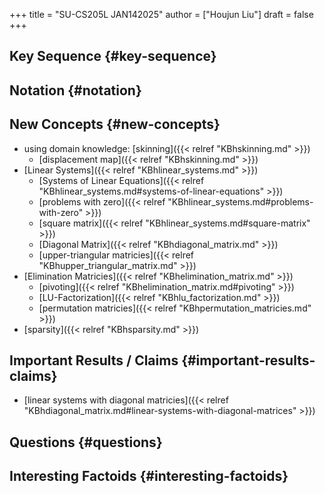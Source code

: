 +++
title = "SU-CS205L JAN142025"
author = ["Houjun Liu"]
draft = false
+++

## Key Sequence {#key-sequence}


## Notation {#notation}


## New Concepts {#new-concepts}

-   using domain knowledge: [skinning]({{< relref "KBhskinning.md" >}})
    -   [displacement map]({{< relref "KBhskinning.md" >}})
-   [Linear Systems]({{< relref "KBhlinear_systems.md" >}})
    -   [Systems of Linear Equations]({{< relref "KBhlinear_systems.md#systems-of-linear-equations" >}})
    -   [problems with zero]({{< relref "KBhlinear_systems.md#problems-with-zero" >}})
    -   [square matrix]({{< relref "KBhlinear_systems.md#square-matrix" >}})
    -   [Diagonal Matrix]({{< relref "KBhdiagonal_matrix.md" >}})
    -   [upper-triangular matricies]({{< relref "KBhupper_triangular_matrix.md" >}})
-   [Elimination Matricies]({{< relref "KBhelimination_matrix.md" >}})
    -   [pivoting]({{< relref "KBhelimination_matrix.md#pivoting" >}})
    -   [LU-Factorization]({{< relref "KBhlu_factorization.md" >}})
    -   [permutation matricies]({{< relref "KBhpermutation_matricies.md" >}})
-   [sparsity]({{< relref "KBhsparsity.md" >}})


## Important Results / Claims {#important-results-claims}

-   [linear systems with diagonal matricies]({{< relref "KBhdiagonal_matrix.md#linear-systems-with-diagonal-matrices" >}})


## Questions {#questions}


## Interesting Factoids {#interesting-factoids}

